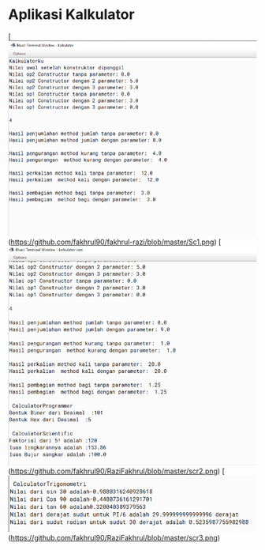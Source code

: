 # Aplikasi Kalkulator
[![N|Solid](https://github.com/fakhrul90/fakhrul-razi/blob/master/Sc1.png)(https://github.com/fakhrul90/fakhrul-razi/blob/master/Sc1.png)
[![N|Solid](https://github.com/fakhrul90/RaziFakhrul/blob/master/scr2.png)(https://github.com/fakhrul90/RaziFakhrul/blob/master/scr2.png)
[![N|Solid](https://github.com/fakhrul90/RaziFakhrul/blob/master/scr3.png)(https://github.com/fakhrul90/RaziFakhrul/blob/master/scr3.png)